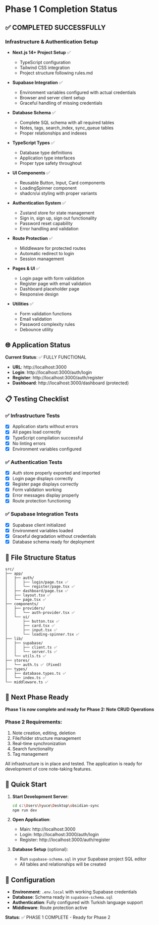 # Phase 1 Completion Status

## ✅ COMPLETED SUCCESSFULLY

### Infrastructure & Authentication Setup
- **Next.js 14+ Project Setup** ✅
  - TypeScript configuration
  - Tailwind CSS integration
  - Project structure following rules.md

- **Supabase Integration** ✅
  - Environment variables configured with actual credentials
  - Browser and server client setup
  - Graceful handling of missing credentials

- **Database Schema** ✅
  - Complete SQL schema with all required tables
  - Notes, tags, search_index, sync_queue tables
  - Proper relationships and indexes

- **TypeScript Types** ✅
  - Database type definitions
  - Application type interfaces
  - Proper type safety throughout

- **UI Components** ✅
  - Reusable Button, Input, Card components
  - LoadingSpinner component
  - shadcn/ui styling with proper variants

- **Authentication System** ✅
  - Zustand store for state management
  - Sign in, sign up, sign out functionality
  - Password reset capability
  - Error handling and validation

- **Route Protection** ✅
  - Middleware for protected routes
  - Automatic redirect to login
  - Session management

- **Pages & UI** ✅
  - Login page with form validation
  - Register page with email validation
  - Dashboard placeholder page
  - Responsive design

- **Utilities** ✅
  - Form validation functions
  - Email validation
  - Password complexity rules
  - Debounce utility

## 🌐 Application Status

**Current Status**: ✅ FULLY FUNCTIONAL
- **URL**: http://localhost:3000
- **Login**: http://localhost:3000/auth/login
- **Register**: http://localhost:3000/auth/register
- **Dashboard**: http://localhost:3000/dashboard (protected)

## 📋 Testing Checklist

### ✅ Infrastructure Tests
- [x] Application starts without errors
- [x] All pages load correctly
- [x] TypeScript compilation successful
- [x] No linting errors
- [x] Environment variables configured

### ✅ Authentication Tests
- [x] Auth store properly exported and imported
- [x] Login page displays correctly
- [x] Register page displays correctly
- [x] Form validation working
- [x] Error messages display properly
- [x] Route protection functioning

### ✅ Supabase Integration Tests
- [x] Supabase client initialized
- [x] Environment variables loaded
- [x] Graceful degradation without credentials
- [x] Database schema ready for deployment

## 📁 File Structure Status

```
src/
├── app/
│   ├── auth/
│   │   ├── login/page.tsx ✅
│   │   └── register/page.tsx ✅
│   ├── dashboard/page.tsx ✅
│   ├── layout.tsx ✅
│   └── page.tsx ✅
├── components/
│   ├── providers/
│   │   └── auth-provider.tsx ✅
│   └── ui/
│       ├── button.tsx ✅
│       ├── card.tsx ✅
│       ├── input.tsx ✅
│       └── loading-spinner.tsx ✅
├── lib/
│   ├── supabase/
│   │   ├── client.ts ✅
│   │   └── server.ts ✅
│   └── utils.ts ✅
├── stores/
│   └── auth.ts ✅ (Fixed)
├── types/
│   ├── database.types.ts ✅
│   └── index.ts ✅
└── middleware.ts ✅
```

## 🎯 Next Phase Ready

**Phase 1 is now complete and ready for Phase 2: Note CRUD Operations**

### Phase 2 Requirements:
1. Note creation, editing, deletion
2. File/folder structure management
3. Real-time synchronization
4. Search functionality
5. Tag management

All infrastructure is in place and tested. The application is ready for development of core note-taking features.

## 🚀 Quick Start

1. **Start Development Server**:
   ```bash
   cd c:\Users\hyuce\Desktop\obsidian-sync
   npm run dev
   ```

2. **Open Application**:
   - Main: http://localhost:3000
   - Login: http://localhost:3000/auth/login
   - Register: http://localhost:3000/auth/register

3. **Database Setup** (optional):
   - Run `supabase-schema.sql` in your Supabase project SQL editor
   - All tables and relationships will be created

## 🔧 Configuration

- **Environment**: `.env.local` with working Supabase credentials
- **Database**: Schema ready in `supabase-schema.sql`
- **Authentication**: Fully configured with Turkish language support
- **Middleware**: Route protection active

**Status**: ✅ PHASE 1 COMPLETE - Ready for Phase 2
